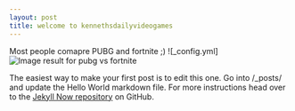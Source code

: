 ```yaml
---
layout: post
title: welcome to kennethsdailyvideogames
---
```


Most people comapre PUBG and fortnite ;)
![_config.yml]<img src="https://c1.staticflickr.com/1/899/42033636584_0016968575_b.jpg" alt="Image result for pubg vs fortnite"/>

The easiest way to make your first post is to edit this one. Go into /_posts/ and update the Hello World markdown file. For more instructions head over to the [Jekyll Now repository](https://github.com/barryclark/jekyll-now) on GitHub.

